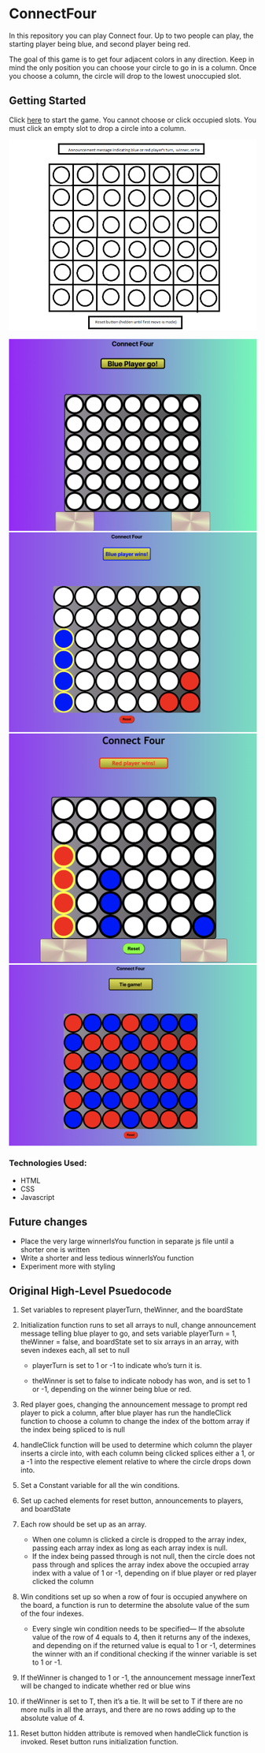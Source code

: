 # ConnectFour


In this repository you can play Connect four. Up to two people can play, the starting player being blue, and second player being red. 

The goal of this game is to get four adjacent colors in any direction. Keep in mind the only position you can choose your circle to go in is a column. Once you choose a column, the circle will drop to the lowest unoccupied slot.



## Getting Started

Click [here](https://connect-four-con-lt-dr.surge.sh/) to start the game. You cannot choose or click occupied slots. You must click an empty slot to drop a circle into a column.




![wireframe](images/connect4wireframe.png)



![screenshots of blank board](images/styled-screenshot.png)
![screenshots of blue winning](images/blue-winner.png)
![screenshots of red winning](images/red-winner.png)
![screenshots of tie wning](images/tie-condition.png)

### Technologies Used:

- HTML
- CSS
- Javascript


## Future changes

- Place the very large winnerIsYou function in separate js file until a shorter one is written
- Write a shorter and less tedious winnerIsYou function
- Experiment more with styling

## Original High-Level Psuedocode

1) Set variables to represent playerTurn, theWinner, and the boardState

2) Initialization function runs to set all arrays to null, change announcement message telling blue player to go, and sets variable playerTurn = 1, theWinner = false, and boardState set to six arrays in an array, with seven indexes each, all set to null

	- playerTurn is set to 1 or -1 to indicate who’s turn it is.

	- theWinner is set to false to indicate nobody has won, and is set to 1 or -1, depending on the winner being blue or red.



3) Red player goes, changing the announcement message to prompt red player to pick a column, after blue player has run the handleClick function to choose a column to change the index of the bottom array if the index being spliced to is null

4) handleClick function will be used to determine which column the player inserts a circle into, with each column being clicked splices either a 1, or a -1 into the respective element relative to where the circle drops down into.


5) Set a Constant variable for all the win conditions.


6) Set up cached elements for reset button, announcements to players, and boardState


7) Each row should be set up as an array.
	-  When one column is clicked a circle is dropped to the array index, passing each array index as long as each array index is null. 
	- If the index being passed through is not null, then the circle does not pass through and splices the array index above the occupied array index with a value of 1 or -1, depending on if blue player or red player clicked the column



8) Win conditions set up so when a row of four is occupied anywhere on the board, a function is run to determine the absolute value of the sum of the four indexes. 
	
	- Every single win condition needs to be specified— If the absolute value of the row of 4 equals to 4, then it returns any of the indexes, and depending on if the returned value is equal to 1 or -1, determines the winner with an if conditional 	checking if the winner variable is set to 1 or -1. 

9) If theWinner is changed to 1 or -1, the announcement message innerText will be changed to indicate whether red or blue wins

10) if theWinner is set to T, then it’s a tie. It will be set to T if there are no more nulls in all the arrays, and there are no rows adding up to the absolute value of 4.

11) Reset button hidden attribute is removed when handleClick function is invoked. Reset button runs initialization function.




